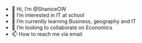 - 👋 Hi, I’m @ShaniceOW
- 👀 I’m interested in IT at school
- 🌱 I’m currently learning Business, geography and IT
- 💞️ I’m looking to collaborate on Economics
- 📫 How to reach me via email

<!---
ShaniceOW/ShaniceOW is a ✨ special ✨ repository because its `README.md` (this file) appears on your GitHub profile.
You can click the Preview link to take a look at your changes.
---> 
